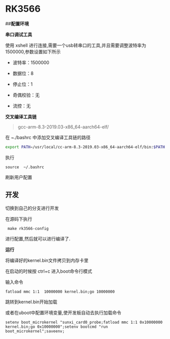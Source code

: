 # RK3566



##**配置环境**

**串口调试工具**

使用 xshell 进行连接,需要一个usb转串口的工具,并且需要调整波特率为1500000,参数设置如下所示

-   波特率：1500000
-   数据位：8
-   停止位：1
-   奇偶校验：无

-   流控：无


**交叉编译工具链**

>   gcc-arm-8.3-2019.03-x86_64-aarch64-elf/ 

在 ~./bashrc 中添加交叉编译工具链的路径

  ```sh
  export PATH=/usr/local/cc-arm-8.3-2019.03-x86_64-aarch64-elf/bin:$PATH 
  ```



执行

```shell
source  ~/.bashrc
```

刷新用户配置

## 开发

切换到自己的分支进行开发



在源码下执行

 ```shell
  make rk3566-config   
 ```

进行配置,然后就可以进行编译了.

**运行**

将编译好的kernel.bin文件拷贝到内存卡里

在启动的时候按 ctrl+c 进入boot命令行模式

输入命令

```shell
fatload mmc 1:1  10000000 kernel.bin;go 10000000  
```

跳转到kernel.bin开始加载



或者在uboot中配置环境变量,使开发板自动去执行加载命令

```shell
setenv boot_microkernel "sunxi_card0_probe;fatload mmc 1:1 0x10000000 kernel.bin;go 0x10000000";setenv bootcmd "run boot_microkernel";saveenv;
```



